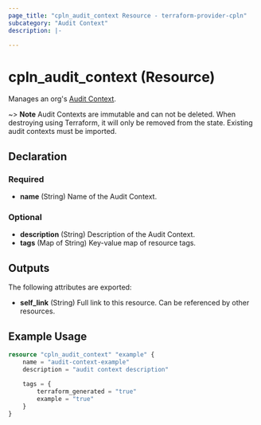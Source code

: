 ```yaml
---
page_title: "cpln_audit_context Resource - terraform-provider-cpln"
subcategory: "Audit Context"
description: |-

---
```


# cpln_audit_context (Resource)

Manages an org's [Audit Context](https://docs.controlplane.com/reference/auditctx).

~> **Note** Audit Contexts are immutable and can not be deleted. When destroying using Terraform, it will only be removed from the state. Existing audit contexts must be imported.

## Declaration

### Required

- **name** (String) Name of the Audit Context.

### Optional

- **description** (String) Description of the Audit Context.
- **tags** (Map of String) Key-value map of resource tags.

## Outputs

The following attributes are exported:

- **self_link** (String) Full link to this resource. Can be referenced by other resources. 

## Example Usage

```terraform
resource "cpln_audit_context" "example" {
    name = "audit-context-example"
    description = "audit context description" 
    
    tags = {
        terraform_generated = "true"
        example = "true"
    }
}
```